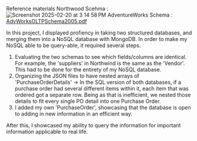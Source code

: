 Reference materials 
Northwood Scehma : ![Screenshot 2025-02-20 at 3 14 58 PM](https://github.com/user-attachments/assets/ba73623c-7ed6-4927-8bd0-bed6359c392d)
AdventureWorks Schema : [AdvWorksOLTPSchema2005.pdf](https://github.com/user-attachments/files/18894259/AdvWorksOLTPSchema2005.pdf)

In this project, I displayed profiency in taking two structured databases, and merging them into a NoSQL database with MongoDB.
In order to make my NoSQL able to be query-able, it required several steps.
  1) Evaluating the two schemas to see which fields/columns are identical. For example, the 'suppliers' in Northwind is the same as the 'Vendor'. This had to be done for the entirety of my NoSQL database.
  2) Organizing the JSON files to have nested arrays of 'PurchaseOrderDetails' -> In the SQL version of both databases, if a purchase order had several different items within it, each item that was ordered got a separate row. Being as that is inefficient, we nested those details to fit every single PO detail into one Purchase Order.
  3) I added my own 'PurchaseOrder', showcasing that the database is open to adding in new information in an efficient way.

After this, I showcased my ability to query the information for important information applicable to real life.
